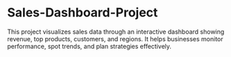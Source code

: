 # Sales-Dashboard-Project
This project visualizes sales data through an interactive dashboard showing revenue, top products, customers, and regions. It helps businesses monitor performance, spot trends, and plan strategies effectively.
